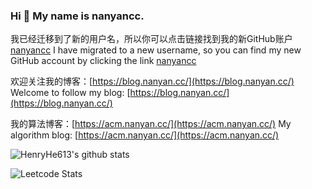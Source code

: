 ### Hi 👋  My name is nanyancc.

我已经迁移到了新的用户名，所以你可以点击链接找到我的新GitHub账户[nanyancc](https://github.com/nanyancc)
I have migrated to a new username, so you can find my new GitHub account by clicking the link [nanyancc](https://github.com/nanyancc)

欢迎关注我的博客：[https://blog.nanyan.cc/](https://blog.nanyan.cc/)
Welcome to follow my blog: [https://blog.nanyan.cc/](https://blog.nanyan.cc/)

我的算法博客：[https://acm.nanyan.cc/](https://acm.nanyan.cc/)
My algorithm blog: [https://acm.nanyan.cc/](https://acm.nanyan.cc/)

![HenryHe613's github stats](https://github-readme-stats.vercel.app/api/?username=HenryHe613&show_icons=true&title_color=1F75C8&icon_color=2AA410&text_color=043667&bg_color=ffffff)

![Leetcode Stats](https://leetcard.jacoblin.cool/henryhe613?theme=dark&site=cn)
